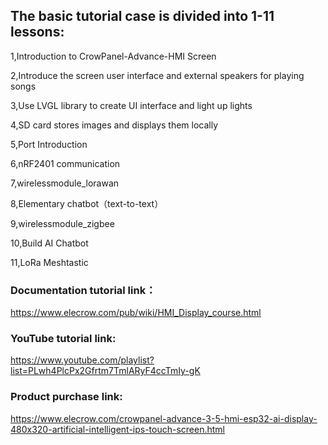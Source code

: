 ## **The basic tutorial case is divided into 1-11 lessons:**

1,Introduction to CrowPanel-Advance-HMI Screen

2,Introduce the screen user interface and external speakers for playing songs

3,Use LVGL library to create UI interface and light up lights

4,SD card stores images and displays them locally

5,Port Introduction

6,nRF2401 communication

7,wirelessmodule_lorawan

 8,Elementary chatbot（text-to-text）

 9,wirelessmodule_zigbee

 10,Build AI Chatbot

 11,LoRa Meshtastic

 

### Documentation tutorial link：

https://www.elecrow.com/pub/wiki/HMI_Display_course.html

 

### YouTube tutorial link:

https://www.youtube.com/playlist?list=PLwh4PlcPx2Gfrtm7TmlARyF4ccTmIy-gK

 

### Product purchase link:

https://www.elecrow.com/crowpanel-advance-3-5-hmi-esp32-ai-display-480x320-artificial-intelligent-ips-touch-screen.html
